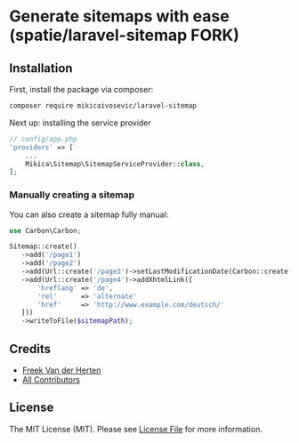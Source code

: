 # Generate sitemaps with ease (spatie/laravel-sitemap FORK)

## Installation

First, install the package via composer:

``` bash
composer require mikicaivosevic/laravel-sitemap
```

Next up: installing the service provider

```php
// config/app.php
'providers' => [
    ...
    Mikica\Sitemap\SitemapServiceProvider::class,
];
```


### Manually creating a sitemap

You can also create a sitemap fully manual:

```php
use Carbon\Carbon;

Sitemap::create()
   ->add('/page1')
   ->add('/page2')
   ->add(Url::create('/page3')->setLastModificationDate(Carbon::create('2016', '1', '1')))
   ->add(Url::create('/page4')->addXhtmlLink([
       'hreflang' => 'de',
       'rel'      => 'alternate'
       'href'     => 'http://www.example.com/deutsch/'
   ]))
   ->writeToFile($sitemapPath);
```

## Credits

- [Freek Van der Herten](https://github.com/freekmurze)
- [All Contributors](../../contributors)

## License

The MIT License (MIT). Please see [License File](LICENSE.md) for more information.
